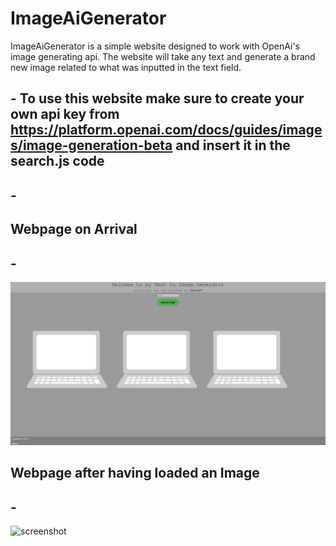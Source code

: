 # ImageAiGenerator

ImageAiGenerator is a simple website designed to work with OpenAi's image generating api. The website will take any text and generate a brand new image related to what was inputted in the text field.

## - To use this website make sure to create your own api key from https://platform.openai.com/docs/guides/images/image-generation-beta and insert it in the search.js code

## -


## Webpage on Arrival
## -


![screenshot](./images1/image1.png)

## Webpage after having loaded an Image
## -


![screenshot](./images1/image2.png)
